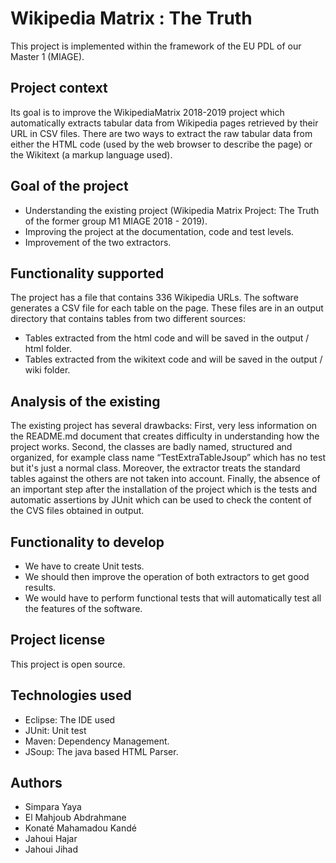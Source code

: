 # Wikipedia Matrix : The Truth 
This project is implemented within the framework of the EU PDL of our Master 1 (MIAGE).
## Project context
Its goal is to improve the WikipediaMatrix 2018-2019 project which automatically extracts tabular data from Wikipedia pages retrieved by their URL in CSV files.
There are two ways to extract the raw tabular data from either the HTML code (used by the web browser to describe the page) or the Wikitext (a markup language used).
## Goal of the project
- Understanding the existing project (Wikipedia Matrix Project: The Truth of the former group M1 MIAGE 2018 - 2019).
- Improving the project at the documentation, code and test levels.
- Improvement of the two extractors.
## Functionality supported
The project has a file that contains 336 Wikipedia URLs. The software generates a CSV file for each table on the page. These files are in an output directory that contains tables from two different sources: 
- Tables extracted from the html code and will be saved in the output / html folder.
- Tables extracted from the wikitext code and will be saved in the output / wiki folder.
## Analysis of the existing
The existing project has several drawbacks:
First, very less information on the README.md document that creates difficulty in understanding how the project works.
Second, the classes are badly named, structured and organized, for example class name “TestExtraTableJsoup” which has no test but it's just a normal class.
Moreover, the extractor treats the standard tables against the others are not taken into account.
Finally, the absence of an important step after the installation of the project which is the tests and automatic assertions by JUnit which can be used to check the content of the CVS files obtained in output.
## Functionality to develop 
- We have to create Unit tests.
- We should then improve the operation of both extractors to get good results.
- We would have to perform functional tests that will automatically test all the features of the software.
## Project license
This project is open source.
## Technologies used
- Eclipse: The IDE used
- JUnit: Unit test
- Maven: Dependency Management.
- JSoup: The java based HTML Parser.
## Authors
  * Simpara Yaya
  * El Mahjoub Abdrahmane
  * Konaté Mahamadou Kandé
  * Jahoui Hajar
  * Jahoui Jihad




